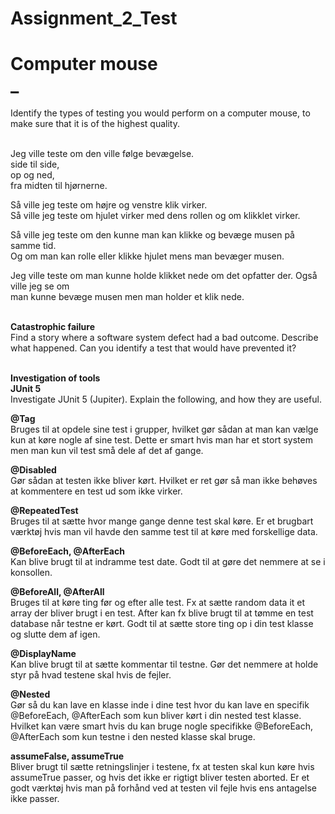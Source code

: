 # Assignment_2_Test

# **Computer mouse**<br />_
Identify the types of testing you would perform on a computer mouse, to
make sure that it is of the highest quality.<br /><br />

Jeg ville teste om den ville følge bevægelse. <br />
side til side,<br />
op og ned, <br />
fra midten til  hjørnerne.<br />

Så ville jeg teste om højre og venstre klik virker. <br />
Så ville jeg teste om hjulet virker med dens rollen og om klikklet virker.<br />

Så ville jeg teste om den kunne man kan klikke og bevæge musen på samme tid.<br />
Og om man kan rolle eller klikke hjulet mens man bevæger musen.<br />

Jeg ville teste om man kunne holde klikket nede om det opfatter der. Også ville jeg se om <br />man kunne bevæge musen men man holder et klik nede.<br /><br />

**Catastrophic failure**<br />
Find a story where a software system defect had a bad outcome. Describe what happened. Can you identify a test that would have prevented it?<br /><br />



**Investigation of tools**<br />
**JUnit 5**<br />
Investigate JUnit 5 (Jupiter). Explain the following, and how they are useful.<br/>

**@Tag** <br />
Bruges til at opdele sine test i grupper, hvilket gør sådan at man kan vælge kun at køre nogle af sine test. Dette er smart hvis man har et stort system men man kun vil test små dele af det af gange.<br />

**@Disabled** <br />
Gør sådan at testen ikke bliver kørt. Hvilket er ret gør så man ikke behøves at kommentere en test ud som ikke virker.<br />

**@RepeatedTest <br />**
Bruges til at sætte hvor mange gange denne test skal køre. Er et brugbart værktøj hvis man vil havde den samme test til at køre med forskellige data.<br />

**@BeforeEach, @AfterEach<br />**
Kan blive brugt til at indramme test date. Godt til at gøre det nemmere at se i konsollen.<br />

**@BeforeAll, @AfterAll<br />**
Bruges til at køre ting før og efter alle test. Fx at sætte random data it et array der bliver brugt i en test. After kan fx blive brugt til at tømme en test database når testne er kørt. Godt til at sætte store ting op i din test klasse og slutte dem af igen.<br />

**@DisplayName<br />**
Kan blive brugt til at sætte kommentar til testne. Gør det nemmere at holde styr på hvad testene skal hvis de fejler.<br />



**@Nested<br />**
Gør så du kan lave en klasse inde i dine test hvor du kan lave en specifik 
@BeforeEach, @AfterEach som kun bliver kørt i din nested test klasse. Hvilket kan være smart hvis du kan bruge nogle specifikke 
@BeforeEach, @AfterEach som kun testne i den nested klasse skal bruge.<br />

**assumeFalse, assumeTrue<br />**
Bliver brugt til sætte retningslinjer i testene, fx at testen skal kun køre hvis assumeTrue passer, og hvis det ikke er rigtigt bliver testen aborted.
Er et godt værktøj hvis man på forhånd ved at testen vil fejle hvis ens antagelse ikke passer.<br />

